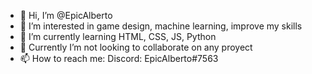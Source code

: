 - 👋 Hi, I’m @EpicAlberto
- 👀 I’m interested in game design, machine learning, improve my skills
- 🌱 I’m currently learning HTML, CSS, JS, Python
- 💞️ Currently I’m not looking to collaborate on any proyect
- 📫 How to reach me: Discord: EpicAlberto#7563

<!---
EpicAlberto/EpicAlberto is a ✨ special ✨ repository because its `README.md` (this file) appears on your GitHub profile.
You can click the Preview link to take a look at your changes.
--->
